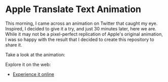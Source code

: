 # Apple Translate Text Animation

This morning, I came across an animation on Twitter that caught my eye. Inspired, I decided to give it a try, and just 30 minutes later, here we are. While it may not be a pixel-perfect replication of Apple's original animation, I was so happy with the result that I decided to create this repository to share it.

Take a look at the animation:


Explore it on the web:
- [Experience it online](https://apple_translate_text_animation.codemagic.app)
